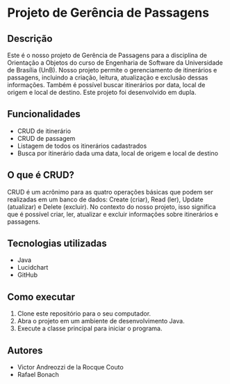 # Projeto de Gerência de Passagens

## Descrição

Este é o nosso projeto de Gerência de Passagens para a disciplina de Orientação a Objetos do curso de Engenharia de Software da Universidade de Brasília (UnB). Nosso projeto permite o gerenciamento de itinerários e passagens, incluindo a criação, leitura, atualização e exclusão dessas informações. Também é possível buscar itinerários por data, local de origem e local de destino. Este projeto foi desenvolvido em dupla.

## Funcionalidades

- CRUD de itinerário
- CRUD de passagem
- Listagem de todos os itinerários cadastrados
- Busca por itinerário dada uma data, local de origem e local de destino

## O que é CRUD?

CRUD é um acrônimo para as quatro operações básicas que podem ser realizadas em um banco de dados: Create (criar), Read (ler), Update (atualizar) e Delete (excluir). No contexto do nosso projeto, isso significa que é possível criar, ler, atualizar e excluir informações sobre itinerários e passagens.

## Tecnologias utilizadas

- Java
- Lucidchart
- GitHub

## Como executar

1. Clone este repositório para o seu computador.
2. Abra o projeto em um ambiente de desenvolvimento Java.
3. Execute a classe principal para iniciar o programa.

## Autores

- Victor Andreozzi de la Rocque Couto
- Rafael Bonach
